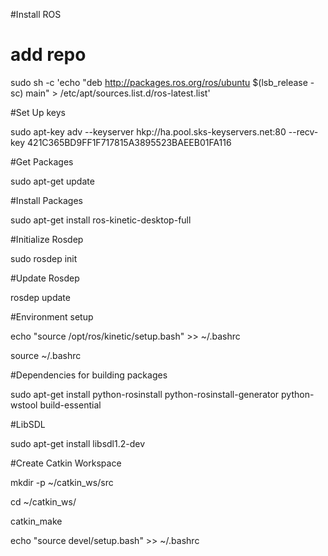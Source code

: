 #Install ROS

# add repo

sudo sh -c 'echo "deb http://packages.ros.org/ros/ubuntu $(lsb_release -sc) main" > /etc/apt/sources.list.d/ros-latest.list'

#Set Up keys

sudo apt-key adv --keyserver hkp://ha.pool.sks-keyservers.net:80 --recv-key 421C365BD9FF1F717815A3895523BAEEB01FA116

#Get Packages

sudo apt-get update

#Install Packages

sudo apt-get install ros-kinetic-desktop-full

#Initialize Rosdep

sudo rosdep init

#Update Rosdep

rosdep update

#Environment setup

echo "source /opt/ros/kinetic/setup.bash" >> ~/.bashrc

source ~/.bashrc

#Dependencies for building packages

sudo apt-get install python-rosinstall python-rosinstall-generator python-wstool build-essential

#LibSDL

sudo apt-get install libsdl1.2-dev

#Create Catkin Workspace

mkdir -p ~/catkin_ws/src

cd ~/catkin_ws/

catkin_make

echo "source devel/setup.bash" >> ~/.bashrc
